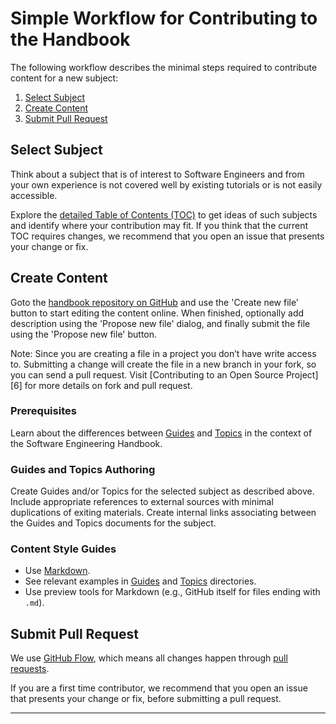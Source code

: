# Simple Workflow for Contributing to the Handbook

The following workflow describes the minimal steps required to contribute content for a new 
subject: 

1. [Select Subject](#select-subject)
2. [Create Content](#create-content)
3. [Submit Pull Request](#submit-pull-request)

## Select Subject

Think about a subject that is of interest to Software Engineers and from your own experience is not
covered well by existing tutorials or is not easily accessible.

Explore the [detailed Table of Contents (TOC)](toc.md) to get ideas of such subjects and identify 
where your contribution may fit. If you think that the current TOC requires changes, we recommend 
that you open an issue that presents your change or fix.

## Create Content

Goto the [handbook repository on GitHub][1] and use the 'Create new file' button to start editing 
the content online. When finished, optionally add description using the 'Propose new file' dialog, 
and finally submit the file using the 'Propose new file' button.

Note: Since you are creating a file in a project you don’t have write access to. Submitting a 
change will create the file in a new branch in your fork, so you can send a pull request. Visit 
[Contributing to an Open Source Project][6] for more details on fork and pull request.

### Prerequisites

Learn about the differences between [Guides](Guides) and [Topics](Topics) in the context of the 
Software Engineering Handbook.

### Guides and Topics Authoring

Create Guides and/or Topics for the selected subject as described above. Include appropriate 
references to external sources with minimal duplications of exiting materials. Create internal 
links associating between the Guides and Topics documents for the subject. 

### Content Style Guides

* Use [Markdown][2].
* See relevant examples in [Guides](Guides) and [Topics](Topics) directories.
* Use preview tools for Markdown (e.g., GitHub itself for files ending with `.md`).

## Submit Pull Request

We use [GitHub Flow][3], which means all changes happen through [pull requests][4].

If you are a first time contributor, we recommend that you open an issue that presents your 
change or fix, before submitting a pull request.

---

[1]: https://github.com/uribench/software-engineering-handbook
[2]: https://daringfireball.net/projects/markdown
[3]: https://guides.github.com/introduction/flow/index.html
[4]: http://software-engineering-handbook.com/Guides/Git/Contributing%20to%20an%20Open%20Source%20Project
